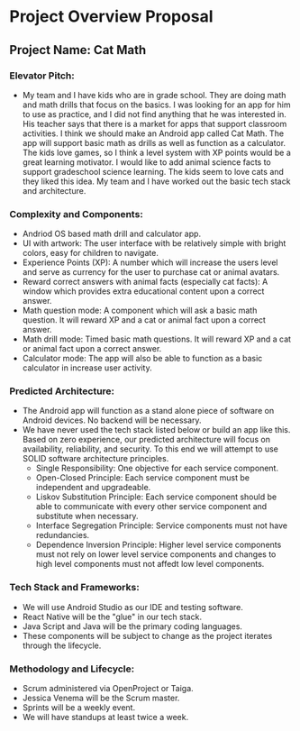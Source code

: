 
# Project Overview Proposal

## Project Name: Cat Math

### Elevator Pitch:

* My team and I have kids who are in grade school. They are doing math and math drills that focus on the basics. I was looking for an app for him to use as practice, and I did not find anything that he was interested in. His teacher says that there is a market for apps that support classroom activities. I think we should make an Android app called Cat Math. The app will support basic math as drills as well as function as a calculator. The kids love games, so I think a level system with XP points would be a great learning motivator. I would like to add animal science facts to support gradeschool science learning. The kids seem to love cats and they liked this idea. My team and I have worked out the basic tech stack and architecture. 

### Complexity and Components:

* Andriod OS based math drill and calculator app.
* UI with artwork: The user interface with be relatively simple with bright colors, easy for children to navigate.
* Experience Points (XP): A number which will increase the users level and serve as currency for the user to purchase cat or animal avatars.
* Reward correct answers with animal facts (especially cat facts): A window which provides extra educational content upon a correct answer.
* Math question mode: A component which will ask a basic math question. It will reward XP and a cat or animal fact upon a correct answer.
* Math drill mode: Timed basic math questions. It will reward XP and a cat or animal fact upon a correct answer.
* Calculator mode: The app will also be able to function as a basic calculator in increase user activity.

### Predicted Architecture:

* The Android app will function as a stand alone piece of software on Android devices. No backend will be necessary.
* We have never used the tech stack listed below or build an app like this. Based on zero experience, our predicted architecture will focus on availability, reliability, and security. To this end we will attempt to use SOLID software architecture principles. 
	* Single Responsibility: One objective for each service component.
	* Open-Closed Principle: Each service component must be independent and upgradeable.
	* Liskov Substitution Principle: Each service component should be able to communicate with every other service component and substitute when necessary.
	* Interface Segregation Principle: Service components must not have redundancies.
	* Dependence Inversion Principle: Higher level service components must not rely on lower level service components and changes to high level components must not affedt low level components.


### Tech Stack and Frameworks:

* We will use Android Studio as our IDE and testing software. 
* React Native will be the "glue" in our tech stack.
* Java Script and Java will be the primary coding languages.
* These components will be subject to change as the project iterates through the lifecycle.

### Methodology and Lifecycle:

* Scrum administered via OpenProject or Taiga. 
* Jessica Venema will be the Scrum master.
* Sprints will be a weekly event.
* We will have standups at least twice a week.


